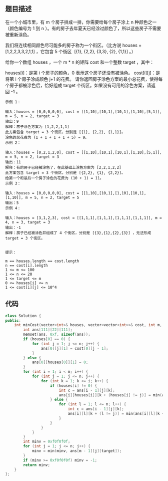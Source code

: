 ## 题目描述

在一个小城市里，有 m 个房子排成一排，你需要给每个房子涂上 n 种颜色之一（颜色编号为 1 到 n ）。有的房子去年夏天已经涂过颜色了，所以这些房子不需要被重新涂色。

我们将连续相同颜色尽可能多的房子称为一个街区。（比方说 houses = [1,2,2,3,3,2,1,1] ，它包含 5 个街区  [{1}, {2,2}, {3,3}, {2}, {1,1}] 。）

给你一个数组 houses ，一个 m * n 的矩阵 cost 和一个整数 target ，其中：

houses[i]：是第 i 个房子的颜色，0 表示这个房子还没有被涂色。
cost[i][j]：是将第 i 个房子涂成颜色 j+1 的花费。
请你返回房子涂色方案的最小总花费，使得每个房子都被涂色后，恰好组成 target 个街区。如果没有可用的涂色方案，请返回 -1 。
 
```
示例 1：

输入：houses = [0,0,0,0,0], cost = [[1,10],[10,1],[10,1],[1,10],[5,1]], m = 5, n = 2, target = 3
输出：9
解释：房子涂色方案为 [1,2,2,1,1]
此方案包含 target = 3 个街区，分别是 [{1}, {2,2}, {1,1}]。
涂色的总花费为 (1 + 1 + 1 + 1 + 5) = 9。
示例 2：

输入：houses = [0,2,1,2,0], cost = [[1,10],[10,1],[10,1],[1,10],[5,1]], m = 5, n = 2, target = 3
输出：11
解释：有的房子已经被涂色了，在此基础上涂色方案为 [2,2,1,2,2]
此方案包含 target = 3 个街区，分别是 [{2,2}, {1}, {2,2}]。
给第一个和最后一个房子涂色的花费为 (10 + 1) = 11。
示例 3：

输入：houses = [0,0,0,0,0], cost = [[1,10],[10,1],[1,10],[10,1],[1,10]], m = 5, n = 2, target = 5
输出：5
示例 4：

输入：houses = [3,1,2,3], cost = [[1,1,1],[1,1,1],[1,1,1],[1,1,1]], m = 4, n = 3, target = 3
输出：-1
解释：房子已经被涂色并组成了 4 个街区，分别是 [{3},{1},{2},{3}] ，无法形成 target = 3 个街区。
 

提示：

m == houses.length == cost.length
n == cost[i].length
1 <= m <= 100
1 <= n <= 20
1 <= target <= m
0 <= houses[i] <= n
1 <= cost[i][j] <= 10^4
```

## 代码
```cpp
class Solution {
public:
    int minCost(vector<int>& houses, vector<vector<int>>& cost, int m, int n, int target) {
        int ans[111][22][111];
        memset(ans, 0xf, sizeof(ans));
        if (houses[0] == 0) {
            for (int j = 1; j <= n; j++) {
                ans[0][j][1] = cost[0][j - 1];
            }
        } else {
            ans[0][houses[0]][1] = 0;
        }
        for (int i = 1; i < m; i++) {
            for (int j = 1; j <= n; j++) {
                for (int k = 1; k <= i; k++) {
                    if (houses[i] != 0) {
                        int c = ans[i - 1][j][k];
                        ans[i][houses[i]][k + (houses[i] != j)] = min(ans[i][houses[i]][k + (houses[i] != j)], c);
                    } else {
                        for (int l = 1; l <= n; l++) {
                            int c = ans[i - 1][j][k];
                            ans[i][l][k + (l != j)] = min(ans[i][l][k + (l != j)], c + cost[i][l - 1]);
                        }
                    }
                }
            }
        }
        int minv = 0xf0f0f0f;
        for (int j = 1; j <= n; j++) {
            minv = min(minv, ans[m - 1][j][target]);
        }
        if (minv >= 0xf0f0f0f) minv = -1;
        return minv;
    }
};
```